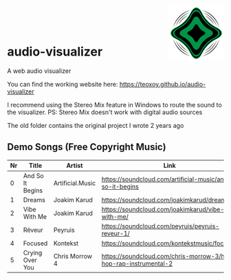 <img src="./src/logo.svg" width="128" align="right">

<br/>
<br/>
<br/>

# audio-visualizer

A web audio visualizer

You can find the working website here: https://teoxoy.github.io/audio-visualizer

I recommend using the Stereo Mix feature in Windows to route the sound to the visualizer.
PS: Stereo Mix doesn't work with digital audio sources

The old folder contains the original project I wrote 2 years ago

## Demo Songs (Free Copyright Music)

| Nr | Title            | Artist           | Link                                                             |
|----|------------------|------------------|------------------------------------------------------------------|
| 0  | And So It Begins | Artificial.Music | https://soundcloud.com/artificial-music/and-so-it-begins         |
| 1  | Dreams           | Joakim Karud     | https://soundcloud.com/joakimkarud/dreams-1                      |
| 2  | Vibe With Me     | Joakim Karud     | https://soundcloud.com/joakimkarud/vibe-with-me/                 |
| 3  | Rêveur           | Peyruis          | https://soundcloud.com/peyruis/peyruis-reveur-1/                 |
| 4  | Focused          | Kontekst         | https://soundcloud.com/kontekstmusic/focused                     |
| 5  | Crying Over You  | Chris Morrow 4   | https://soundcloud.com/chris-morrow-3/hip-hop-rap-instrumental-2 |
